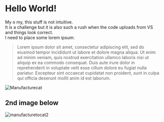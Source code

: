 # Hello World!
My o my, this stuff is not intuitive.  
It is a challenge but it is also such a rush when the code uploads from VS and things look correct.  
I need to place some lorem ipsum:
> Lorem ipsum dolor sit amet, consectetur adipiscing elit, sed do eiusmod tempor incididunt ut labore et dolore magna aliqua. Ut enim ad minim veniam, quis nostrud exercitation ullamco laboris nisi ut aliquip ex ea commodo consequat. Duis aute irure dolor in reprehenderit in voluptate velit esse cillum dolore eu fugiat nulla pariatur. Excepteur sint occaecat cupidatat non proident, sunt in culpa qui officia deserunt mollit anim id est laborum. 

![Manufacturecat](https://github.com/john89521/john89521.github.io/blob/main/_img/manufacturetocat2.jpeg)
## 2nd image below
![manufacturetocat2](https://github.com/john89521/john89521.github.io/assets/13544800/dcb5071b-14c4-4250-83de-da1d9bd53dee)
